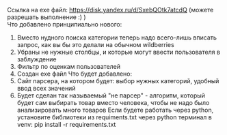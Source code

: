 Ссылка на exe файл: https://disk.yandex.ru/d/SxebQOtk7atcdQ (можете разрешать выполнение :) )  
Что добавлено принципиально нового:  
  1) Вместо нудного поиска категории теперь надо всего-лишь вписать запрос, как вы бы это делали на обычном wildberries  
  2) Убраны не нужные столбцы, и которые могут ввести пользователя в заблуждение  
  3) Фильтр по оценкам пользователей  
  4) Создан exe файл
Что будет добавлено:  
  1) Сайт парсера, на котором будет: выбор нужных категорий, удобный ввод всех значений  
  2) Будет сделан так называемый "не парсер" - алгоритм, который будет сам выбирать товар вместо человека, чтобы не надо было анализировать много товаров
Если будете работать через python, установите библиотеки из requiments.txt через python терминал в venv: pip install -r requirements.txt
